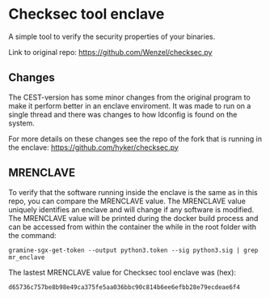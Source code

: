 # Checksec tool enclave
A simple tool to verify the security properties of your binaries.

Link to original repo: https://github.com/Wenzel/checksec.py

## Changes
The CEST-version has some minor changes from the original program to make it perform better in an enclave enviroment. It was made to run on a single thread and there was changes to how ldconfig is found on the system. 

For more details on these changes see the repo of the fork that is running in the enclave: https://github.com/hyker/checksec.py

## MRENCLAVE
To verify that the software running inside the enclave is the same as in this repo, you can compare the MRENCLAVE value. The MRENCLAVE value uniquely identifies an enclave and will change if any software is modified. The MRENCLAVE value will be printed during the docker build process and can be accessed from within the container the while in the root folder with the command:
```console
gramine-sgx-get-token --output python3.token --sig python3.sig | grep mr_enclave
```
The lastest MRENCLAVE value for Checksec tool enclave was (hex): 
```
d65736c757be8b98e49ca375fe5aa036bbc90c814b6ee6efbb28e79ecdeae6f4
```
